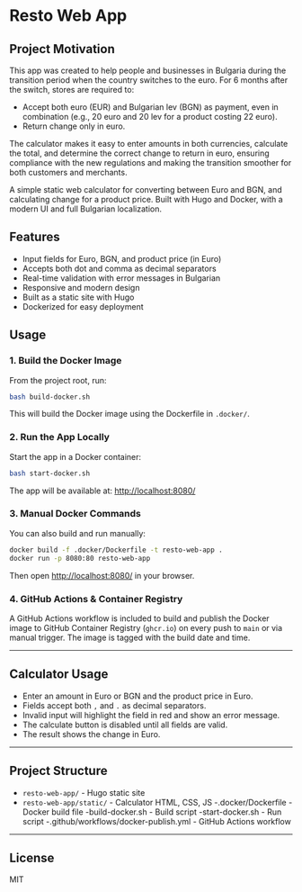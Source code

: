 
# Resto Web App

## Project Motivation

This app was created to help people and businesses in Bulgaria during the transition period when the country switches to the euro. For 6 months after the switch, stores are required to:

- Accept both euro (EUR) and Bulgarian lev (BGN) as payment, even in combination (e.g., 20 euro and 20 lev for a product costing 22 euro).
- Return change only in euro.

The calculator makes it easy to enter amounts in both currencies, calculate the total, and determine the correct change to return in euro, ensuring compliance with the new regulations and making the transition smoother for both customers and merchants.

A simple static web calculator for converting between Euro and BGN, and calculating change for a product price. Built with Hugo and Docker, with a modern UI and full Bulgarian localization.

## Features
- Input fields for Euro, BGN, and product price (in Euro)
- Accepts both dot and comma as decimal separators
- Real-time validation with error messages in Bulgarian
- Responsive and modern design
- Built as a static site with Hugo
- Dockerized for easy deployment

## Usage

### 1. Build the Docker Image

From the project root, run:


```bash
bash build-docker.sh
```

This will build the Docker image using the Dockerfile in `.docker/`.

### 2. Run the App Locally

Start the app in a Docker container:

```bash
bash start-docker.sh
```

The app will be available at: [http://localhost:8080/](http://localhost:8080/)

### 3. Manual Docker Commands


You can also build and run manually:


```bash
docker build -f .docker/Dockerfile -t resto-web-app .
docker run -p 8080:80 resto-web-app
```

Then open [http://localhost:8080/](http://localhost:8080/) in your browser.

### 4. GitHub Actions & Container Registry

A GitHub Actions workflow is included to build and publish the Docker image to GitHub Container Registry (`ghcr.io`) on every push to `main` or via manual trigger. The image is tagged with the build date and time.

---

## Calculator Usage
- Enter an amount in Euro or BGN and the product price in Euro.
- Fields accept both `,` and `.` as decimal separators.
- Invalid input will highlight the field in red and show an error message.
- The calculate button is disabled until all fields are valid.
- The result shows the change in Euro.

---

## Project Structure
- `resto-web-app/` - Hugo static site
- `resto-web-app/static/` - Calculator HTML, CSS, JS
-.docker/Dockerfile - Docker build file
-build-docker.sh - Build script
-start-docker.sh - Run script
-.github/workflows/docker-publish.yml - GitHub Actions workflow

---

## License
MIT
